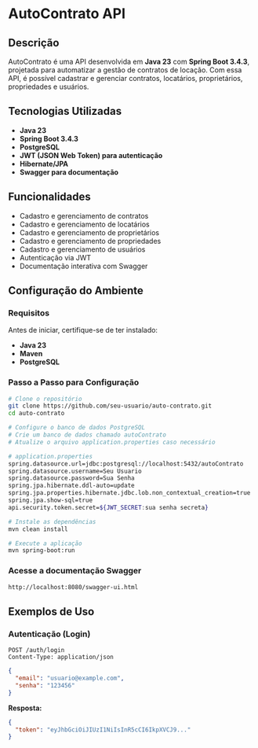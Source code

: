 # AutoContrato API

## Descrição
AutoContrato é uma API desenvolvida em **Java 23** com **Spring Boot 3.4.3**, projetada para automatizar a gestão de contratos de locação. Com essa API, é possível cadastrar e gerenciar contratos, locatários, proprietários, propriedades e usuários.

## Tecnologias Utilizadas
- **Java 23**
- **Spring Boot 3.4.3**
- **PostgreSQL**
- **JWT (JSON Web Token) para autenticação**
- **Hibernate/JPA**
- **Swagger para documentação**

## Funcionalidades
- Cadastro e gerenciamento de contratos
- Cadastro e gerenciamento de locatários
- Cadastro e gerenciamento de proprietários
- Cadastro e gerenciamento de propriedades
- Cadastro e gerenciamento de usuários
- Autenticação via JWT
- Documentação interativa com Swagger

## Configuração do Ambiente
### Requisitos
Antes de iniciar, certifique-se de ter instalado:
- **Java 23**
- **Maven**
- **PostgreSQL**

### Passo a Passo para Configuração

```sh
# Clone o repositório
git clone https://github.com/seu-usuario/auto-contrato.git
cd auto-contrato

# Configure o banco de dados PostgreSQL
# Crie um banco de dados chamado autoContrato
# Atualize o arquivo application.properties caso necessário

# application.properties
spring.datasource.url=jdbc:postgresql://localhost:5432/autoContrato
spring.datasource.username=Seu Usuario
spring.datasource.password=Sua Senha
spring.jpa.hibernate.ddl-auto=update
spring.jpa.properties.hibernate.jdbc.lob.non_contextual_creation=true
spring.jpa.show-sql=true
api.security.token.secret=${JWT_SECRET:sua senha secreta}

# Instale as dependências
mvn clean install

# Execute a aplicação
mvn spring-boot:run
```

### Acesse a documentação Swagger
```sh
http://localhost:8080/swagger-ui.html
```

## Exemplos de Uso
### Autenticação (Login)
```http
POST /auth/login
Content-Type: application/json
```
```json
{
  "email": "usuario@example.com",
  "senha": "123456"
}
```
**Resposta:**
```json
{
  "token": "eyJhbGciOiJIUzI1NiIsInR5cCI6IkpXVCJ9..."
}
```


